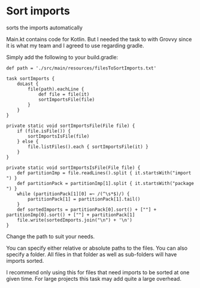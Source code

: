 # Sort imports
sorts the imports automatically

Main.kt contains code for Kotlin. 
But I needed the task to with Grovvy since it is what my team and I agreed to use regarding gradle.

Simply add the following to your build.gradle:

```
def path = './src/main/resources/filesToSortImports.txt'

task sortImports {
    doLast {
        file(path).eachLine {
            def file = file(it)
            sortImportsFile(file)
        }
    }
}

private static void sortImportsFile(File file) {
    if (file.isFile()) {
        sortImportsIsFile(file)
    } else {
        file.listFiles().each { sortImportsFile(it) }
    }
}

private static void sortImportsIsFile(File file) {
    def partitionImp = file.readLines().split { it.startsWith("import ") }
    def partitionPack = partitionImp[1].split { it.startsWith("package ") }
    while (partitionPack[1][0] =~ /(^\s*$)/) {
        partitionPack[1] = partitionPack[1].tail()
    }
    def sortedImports = partitionPack[0].sort() + [""] + partitionImp[0].sort() + [""] + partitionPack[1]
    file.write(sortedImports.join("\n") + '\n')
}

```

Change the path to suit your needs. 

You can specify either relative or absolute paths to the files.
You can also specify a folder. All files in that folder as well as sub-folders will have imports sorted.

I recommend only using this for files that need imports to be sorted at one given time.
For large projects this task may add quite a large overhead. 

